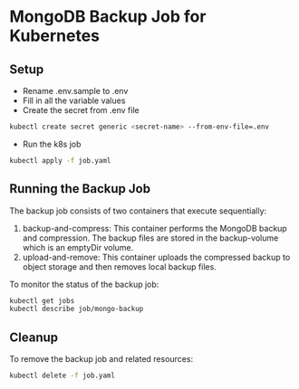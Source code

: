 # MongoDB Backup Job for Kubernetes


## Setup
- Rename .env.sample to .env
- Fill in all the variable values
- Create the secret from .env file

```bash
kubectl create secret generic <secret-name> --from-env-file=.env
```

- Run the k8s job

```bash
kubectl apply -f job.yaml
```

## Running the Backup Job

The backup job consists of two containers that execute sequentially:

1. backup-and-compress: This container performs the MongoDB backup and compression. The backup files are stored in the backup-volume which is an emptyDir volume.
2. upload-and-remove: This container uploads the compressed backup to object storage and then removes local backup files.

To monitor the status of the backup job:

```sh
kubectl get jobs
kubectl describe job/mongo-backup
```

## Cleanup

To remove the backup job and related resources:

```sh
kubectl delete -f job.yaml
```